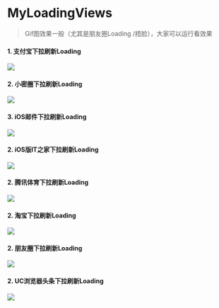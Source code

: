 # MyLoadingViews
> Gif图效果一般（尤其是朋友圈Loading /捂脸），大家可以运行看效果

#### 1. 支付宝下拉刷新Loading
![](https://github.com/zyyoona7/MyLoadingViews/blob/master/images/alipay.gif)
#### 2. 小密圈下拉刷新Loading
![](https://github.com/zyyoona7/MyLoadingViews/blob/master/images/little_circle.gif)
#### 3. iOS邮件下拉刷新Loading
![](https://github.com/zyyoona7/MyLoadingViews/blob/master/images/email_iOS.gif)
#### 2. iOS版IT之家下拉刷新Loading
![](https://github.com/zyyoona7/MyLoadingViews/blob/master/images/it_home.gif)
#### 2. 腾讯体育下拉刷新Loading
![](https://github.com/zyyoona7/MyLoadingViews/blob/master/images/sports.gif)
#### 2. 淘宝下拉刷新Loading
![](https://github.com/zyyoona7/MyLoadingViews/blob/master/images/taobao.gif)
#### 2. 朋友圈下拉刷新Loading
![](https://github.com/zyyoona7/MyLoadingViews/blob/master/images/friend_circle.gif)
#### 2. UC浏览器头条下拉刷新Loading
![](https://github.com/zyyoona7/MyLoadingViews/blob/master/images/uc.gif)
